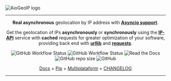 ![AioGeoIP logo](https://i.pinimg.com/originals/01/a7/7b/01a77baccfefd2b5c0da749a1181bf83.png)

---
<p align="center">
        <b>Real asynchronous</b> geolocation by IP address with <b><a href="https://docs.python.org/3/library/asyncio.html">Asyncio support</a></b>.
</p>
<p align="center">
        Get the geolocation of IPs <b>asynchronously</b> or <b>synchronously</b> using the <a href="https://ip-api.com/" target="_blank"><b>IP-API</b></a> service with <b>cached</b> requests for greater optimization of your software, providing back end with <a href="https://docs.python.org/3/library/urllib.request.html" target="_blank"><b>urllib</b></a> and <a href="https://requests.readthedocs.io/en/master/" target="_blank"><b>requests</b></a>.
</p>

<p align="center">
        <img alt="GitHub Workflow Status" src="https://img.shields.io/github/workflow/status/py-paulo/aiogeoip/Pylint?label=pylint&style=flat-square">
        <img alt="GitHub Workflow Status" src="https://img.shields.io/github/workflow/status/py-paulo/aiogeoip/Python%20package?label=py-package&style=flat-square">
        <img alt="Read the Docs" src="https://img.shields.io/readthedocs/aiogeoip?style=flat-square">
        <img alt="GitHub repo size" src="https://img.shields.io/github/repo-size/py-paulo/aiogeoip?style=flat-square">
        <img alt="GitHub" src="https://img.shields.io/github/license/py-paulo/aiogeoip?style=flat-square">
</p>

<p align="center">
  <a href="https://aiogeoip.readthedocs.io/en/latest/" target="_blank">Docs</a> +
  <a href="#">Pip</a> +
  <a href="#">Multiplataform</a> +
  <a href="#">CHANGELOG</a>
</p>

---


